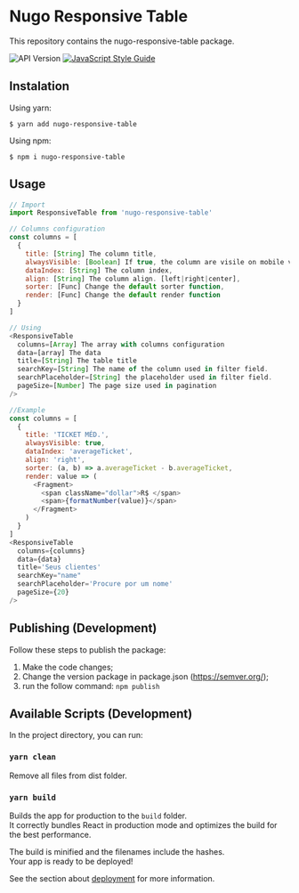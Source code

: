 Nugo Responsive Table
===================
This repository contains the nugo-responsive-table package.

![API Version](https://img.shields.io/badge/version-1.1.17-brightgreen.svg)
[![JavaScript Style Guide](https://img.shields.io/badge/code_style-standard-brightgreen.svg)](https://standardjs.com)

## Instalation

Using yarn:
```shell
$ yarn add nugo-responsive-table
```

Using npm:
```shell
$ npm i nugo-responsive-table
```

## Usage
```js
// Import
import ResponsiveTable from 'nugo-responsive-table'
```

```js
// Columns configuration
const columns = [
  {
    title: [String] The column title,
    alwaysVisible: [Boolean] If true, the column are visile on mobile version. If false, the column will show only for computer and tablet versions,
    dataIndex: [String] The column index,
    align: [String] The column align. [left|right|center],
    sorter: [Func] Change the default sorter function,
    render: [Func] Change the default render function
  }
]

// Using
<ResponsiveTable
  columns=[Array] The array with columns configuration
  data=[array] The data
  title=[String] The table title
  searchKey=[String] The name of the column used in filter field.
  searchPlaceholder=[String] the placeholder used in filter field.
  pageSize=[Number] The page size used in pagination
/>

//Example
const columns = [
  {
    title: 'TICKET MÉD.',
    alwaysVisible: true,
    dataIndex: 'averageTicket',
    align: 'right',
    sorter: (a, b) => a.averageTicket - b.averageTicket,
    render: value => (
      <Fragment>
        <span className="dollar">R$ </span>
        <span>{formatNumber(value)}</span>
      </Fragment>
    )
  }
]
<ResponsiveTable
  columns={columns}
  data={data}
  title='Seus clientes'
  searchKey="name"
  searchPlaceholder='Procure por um nome'
  pageSize={20}
/>
```


## Publishing (Development)

Follow these steps to publish the package:
1. Make the code changes;
2. Change the version package in package.json (https://semver.org/);
3. run the follow command: ```npm publish```


## Available Scripts (Development)

In the project directory, you can run:

### `yarn clean`

Remove all files from dist folder.

### `yarn build`

Builds the app for production to the `build` folder.<br>
It correctly bundles React in production mode and optimizes the build for the best performance.

The build is minified and the filenames include the hashes.<br>
Your app is ready to be deployed!

See the section about [deployment](https://facebook.github.io/create-react-app/docs/deployment) for more information.
